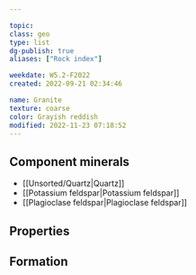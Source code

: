 ---
topic: 
class: geo
type: list
dg-publish: true
aliases: ["Rock index"]

weekdate: W5.2-F2022
created: 2022-09-21 02:34:46

name: Granite
texture: coarse
color: Grayish reddish
modified: 2022-11-23 07:18:52
---

## Component minerals
- [[Unsorted/Quartz\|Quartz]]
- [[Potassium feldspar\|Potassium feldspar]]
- [[Plagioclase feldspar\|Plagioclase feldspar]]


## Properties

## Formation
